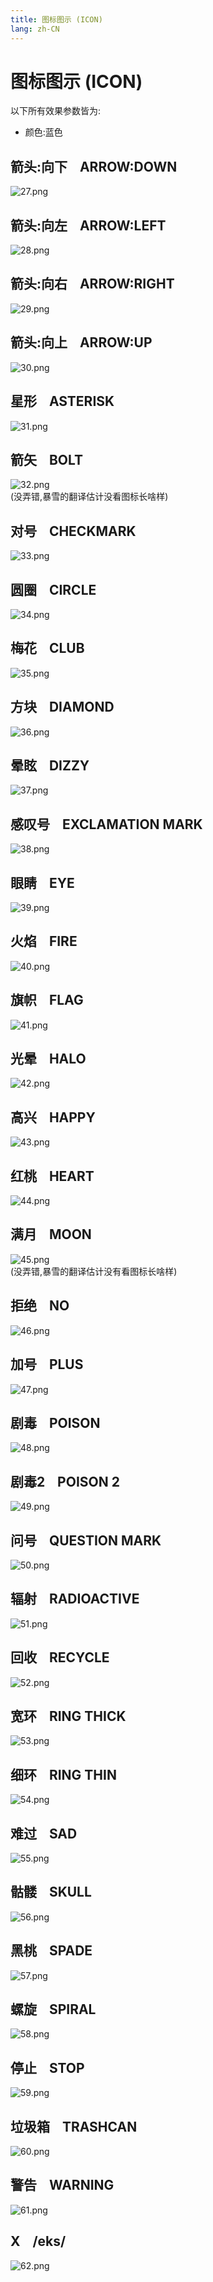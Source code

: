 ```yaml
---
title: 图标图示 (ICON)
lang: zh-CN
---
```


# 图标图示 (ICON)

以下所有效果参数皆为: 

- 颜色:蓝色



## 箭头:向下    ARROW:DOWN
![27.png](https://cdn.nlark.com/yuque/0/2019/png/353993/1558592868553-e094d27e-2cf6-4d0f-b757-9d74e1f007f7.png#align=left&display=inline&height=95&name=27.png&originHeight=95&originWidth=106&size=3058&status=done&width=106)



## 箭头:向左    ARROW:LEFT
![28.png](https://cdn.nlark.com/yuque/0/2019/png/353993/1558592874293-45282220-2abd-4e92-b448-d3d300fca168.png#align=left&display=inline&height=98&name=28.png&originHeight=98&originWidth=126&size=2714&status=done&width=126)



## 箭头:向右    ARROW:RIGHT
![29.png](https://cdn.nlark.com/yuque/0/2019/png/353993/1558592877645-6d9135af-532e-4bba-878f-2d9468eccaac.png#align=left&display=inline&height=105&name=29.png&originHeight=105&originWidth=118&size=2820&status=done&width=118)



## 箭头:向上    ARROW:UP
![30.png](https://cdn.nlark.com/yuque/0/2019/png/353993/1558592880782-d9a3f959-4f17-4fd0-bfc3-570d0feb15cf.png#align=left&display=inline&height=113&name=30.png&originHeight=113&originWidth=126&size=3018&status=done&width=126)



## 星形    ASTERISK
![31.png](https://cdn.nlark.com/yuque/0/2019/png/353993/1558592883204-c08aa4c1-bc29-4a6b-857c-52772cea2754.png#align=left&display=inline&height=104&name=31.png&originHeight=104&originWidth=113&size=3536&status=done&width=113)



## 箭矢    BOLT
![32.png](https://cdn.nlark.com/yuque/0/2019/png/353993/1558592888961-0dd83fe0-ed66-4d90-a20c-33804eaccbdc.png#align=left&display=inline&height=109&name=32.png&originHeight=109&originWidth=122&size=3406&status=done&width=122)<br />(没弄错,暴雪的翻译估计没看图标长啥样)



## 对号    CHECKMARK
![33.png](https://cdn.nlark.com/yuque/0/2019/png/353993/1558592960951-45bc1957-d4ae-4a5f-bcff-e41c70fd2ba2.png#align=left&display=inline&height=95&name=33.png&originHeight=95&originWidth=107&size=2944&status=done&width=107)



## 圆圈    CIRCLE
![34.png](https://cdn.nlark.com/yuque/0/2019/png/353993/1558592963288-addfb2a9-1770-4e8c-924f-df3785a4c735.png#align=left&display=inline&height=116&name=34.png&originHeight=116&originWidth=121&size=3342&status=done&width=121)



## 梅花    CLUB
![35.png](https://cdn.nlark.com/yuque/0/2019/png/353993/1558592966073-12e64501-af6c-47fc-a714-153f9f790c6d.png#align=left&display=inline&height=95&name=35.png&originHeight=95&originWidth=101&size=3152&status=done&width=101)



## 方块    DIAMOND
![36.png](https://cdn.nlark.com/yuque/0/2019/png/353993/1558592968483-f29596dd-f8d1-4ee2-ad95-c5cbc5bb13f9.png#align=left&display=inline&height=112&name=36.png&originHeight=112&originWidth=117&size=3239&status=done&width=117)



## 晕眩    DIZZY
![37.png](https://cdn.nlark.com/yuque/0/2019/png/353993/1558592970422-1ed19406-af05-4fec-846a-10cc85f3f81b.png#align=left&display=inline&height=127&name=37.png&originHeight=127&originWidth=148&size=5066&status=done&width=148)



## 感叹号    EXCLAMATION MARK
![38.png](https://cdn.nlark.com/yuque/0/2019/png/353993/1558592972459-8e59dcde-a603-49d9-b56e-f9751316ac29.png#align=left&display=inline&height=122&name=38.png&originHeight=122&originWidth=131&size=3561&status=done&width=131)



## 眼睛    EYE
![39.png](https://cdn.nlark.com/yuque/0/2019/png/353993/1558592974472-c016a092-2786-4582-b385-dda787ce8546.png#align=left&display=inline&height=97&name=39.png&originHeight=97&originWidth=110&size=3264&status=done&width=110)



## 火焰    FIRE
![40.png](https://cdn.nlark.com/yuque/0/2019/png/353993/1558592976028-ec0fb04f-2f9d-4aca-b03d-7453652c69bd.png#align=left&display=inline&height=125&name=40.png&originHeight=125&originWidth=129&size=4579&status=done&width=129)



## 旗帜    FLAG
![41.png](https://cdn.nlark.com/yuque/0/2019/png/353993/1558592977432-6b1a7693-9aed-4ed6-b9be-2e786dff3d9f.png#align=left&display=inline&height=113&name=41.png&originHeight=113&originWidth=127&size=3524&status=done&width=127)



## 光晕    HALO
![42.png](https://cdn.nlark.com/yuque/0/2019/png/353993/1558592979617-b89cdbd0-7cbf-49a3-b7d7-48dbd326c41a.png#align=left&display=inline&height=117&name=42.png&originHeight=117&originWidth=133&size=4300&status=done&width=133)



## 高兴    HAPPY
![43.png](https://cdn.nlark.com/yuque/0/2019/png/353993/1558592988353-3804566a-5396-4742-981e-0ee0d8477d8b.png#align=left&display=inline&height=108&name=43.png&originHeight=108&originWidth=90&size=4364&status=done&width=90)



## 红桃    HEART
![44.png](https://cdn.nlark.com/yuque/0/2019/png/353993/1558592991029-db3c8d28-8d90-4f28-8d5e-97fdd35c9ac6.png#align=left&display=inline&height=94&name=44.png&originHeight=94&originWidth=98&size=3334&status=done&width=98)



## 满月    MOON
![45.png](https://cdn.nlark.com/yuque/0/2019/png/353993/1558592993672-c4472300-d736-45b9-a605-22e8182b2b45.png#align=left&display=inline&height=93&name=45.png&originHeight=93&originWidth=95&size=3764&status=done&width=95)<br />(没弄错,暴雪的翻译估计没有看图标长啥样)



## 拒绝    NO
![46.png](https://cdn.nlark.com/yuque/0/2019/png/353993/1558592997561-b87ddc43-0b5b-4795-95e1-495461370a36.png#align=left&display=inline&height=90&name=46.png&originHeight=90&originWidth=98&size=4349&status=done&width=98)



## 加号    PLUS
![47.png](https://cdn.nlark.com/yuque/0/2019/png/353993/1558592999425-c5f71a3d-6d54-4f60-9470-7662094f121d.png#align=left&display=inline&height=105&name=47.png&originHeight=105&originWidth=101&size=2397&status=done&width=101)



## 剧毒    POISON
![48.png](https://cdn.nlark.com/yuque/0/2019/png/353993/1558593003675-7eca22be-7a38-4449-8d37-0b78a1c04ac2.png#align=left&display=inline&height=94&name=48.png&originHeight=94&originWidth=96&size=3786&status=done&width=96)



## 剧毒2    POISON 2
![49.png](https://cdn.nlark.com/yuque/0/2019/png/353993/1558593006543-3ad7750e-b48c-4cd0-aa6a-46443a061788.png#align=left&display=inline&height=96&name=49.png&originHeight=96&originWidth=102&size=4635&status=done&width=102)



## 问号    QUESTION MARK
![50.png](https://cdn.nlark.com/yuque/0/2019/png/353993/1558593008733-fcb2baa8-69f6-4ce7-9eea-ee5f59950b48.png#align=left&display=inline&height=92&name=50.png&originHeight=92&originWidth=94&size=3068&status=done&width=94)



## 辐射    RADIOACTIVE
![51.png](https://cdn.nlark.com/yuque/0/2019/png/353993/1558593011040-c5e87fb8-67bc-4aa6-891e-c82e07fb31ec.png#align=left&display=inline&height=108&name=51.png&originHeight=108&originWidth=110&size=5263&status=done&width=110)



## 回收    RECYCLE
![52.png](https://cdn.nlark.com/yuque/0/2019/png/353993/1558593013096-ce3c0e28-69cd-40eb-9a2f-a9771bafec44.png#align=left&display=inline&height=101&name=52.png&originHeight=101&originWidth=118&size=4793&status=done&width=118)



## 宽环    RING THICK
![53.png](https://cdn.nlark.com/yuque/0/2019/png/353993/1558593015148-5d5f9c10-e939-4dc7-8244-057a77bd35fb.png#align=left&display=inline&height=108&name=53.png&originHeight=108&originWidth=119&size=4669&status=done&width=119)



## 细环    RING THIN

![54.png](https://cdn.nlark.com/yuque/0/2019/png/353993/1558593016589-358c3d4d-efec-45bb-87ed-120c0a4afcb1.png#align=left&display=inline&height=119&name=54.png&originHeight=119&originWidth=120&size=5178&status=done&width=120)



## 难过    SAD
![55.png](https://cdn.nlark.com/yuque/0/2019/png/353993/1558593019275-7fa49d56-b786-4ecd-a9cf-4a5ebac8da02.png#align=left&display=inline&height=94&name=55.png&originHeight=94&originWidth=113&size=4250&status=done&width=113)



## 骷髅    SKULL
![56.png](https://cdn.nlark.com/yuque/0/2019/png/353993/1558593021698-f21cf1aa-85be-4043-a683-a8bf8e8d544e.png#align=left&display=inline&height=96&name=56.png&originHeight=96&originWidth=98&size=3954&status=done&width=98)



## 黑桃    SPADE
![57.png](https://cdn.nlark.com/yuque/0/2019/png/353993/1558593024539-52e7e525-74a9-4e0b-8a12-00e7be423026.png#align=left&display=inline&height=103&name=57.png&originHeight=103&originWidth=100&size=3341&status=done&width=100)



## 螺旋    SPIRAL
![58.png](https://cdn.nlark.com/yuque/0/2019/png/353993/1558593026669-b437d506-11f8-4f34-8240-32c52afd78ba.png#align=left&display=inline&height=98&name=58.png&originHeight=98&originWidth=106&size=6321&status=done&width=106)



## 停止    STOP

![59.png](https://cdn.nlark.com/yuque/0/2019/png/353993/1558593028517-df0cdf10-52a6-44df-a1f5-50470508e589.png#align=left&display=inline&height=83&name=59.png&originHeight=83&originWidth=90&size=3467&status=done&width=90)



## 垃圾箱    TRASHCAN
![60.png](https://cdn.nlark.com/yuque/0/2019/png/353993/1558593031016-fec3fffa-954d-433a-a010-86ecdc7c36a9.png#align=left&display=inline&height=98&name=60.png&originHeight=98&originWidth=91&size=3062&status=done&width=91)



## 警告    WARNING
![61.png](https://cdn.nlark.com/yuque/0/2019/png/353993/1558593032888-442f2220-cb83-4394-95bc-ff66a1196862.png#align=left&display=inline&height=111&name=61.png&originHeight=111&originWidth=114&size=3998&status=done&width=114)



## X    /eks/
![62.png](https://cdn.nlark.com/yuque/0/2019/png/353993/1558593036167-caf051d0-6c32-42c6-9bc0-0dd4ce8a8b27.png#align=left&display=inline&height=114&name=62.png&originHeight=114&originWidth=119&size=4915&status=done&width=119)



